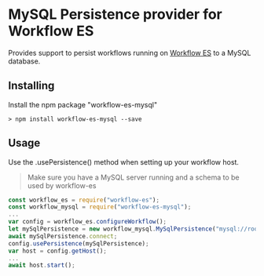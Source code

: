 # MySQL Persistence provider for Workflow ES

Provides support to persist workflows running on [Workflow ES](https://github.com/danielgerlag/workflow-es) to a MySQL database.

## Installing

Install the npm package "workflow-es-mysql"

```
> npm install workflow-es-mysql --save
```

## Usage

Use the .usePersistence() method when setting up your workflow host.

> Make sure you have a MySQL server running and a schema to be used by workflow-es

```javascript
const workflow_es = require("workflow-es");
const workflow_mysql = require("workflow-es-mysql");
...
var config = workflow_es.configureWorkflow();
let mySqlPersistence = new workflow_mysql.MySqlPersistence("mysql://root:password@localhost:port/workflow-node");
await mySqlPersistence.connect;
config.usePersistence(mySqlPersistence);
var host = config.getHost();
...
await host.start();
```
